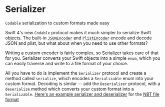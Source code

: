 # Serializer

`Codable` serialization to custom formats made easy

Swift 4's new `Codable` protocol makes it much simpler to serialize Swift objects.  The built-in [`JSONEncoder`](https://github.com/apple/swift/blob/master/stdlib/public/SDK/Foundation/JSONEncoder.swift) and [`PlistEncoder`](https://github.com/apple/swift/blob/master/stdlib/public/SDK/Foundation/PlistEncoder.swift) encode and decode JSON and plist, but what about when you need to use other formats?

Writing a custom encoder is fairly complex, so Serializer takes care of that for you.  Serializer converts your Swift objects into a simple `enum`, which you can easily traverse and write to a file format of your choice.

All you have to do is implement the `Serializer` protocol and create a method called `serialize`, which encodes a `Serializable` enum into your custom format.  Decoding is similar -- add the `Deserializer` protocol, with a `deserialize` method which converts your custom format into a `Serializable`.  [Here's an example serializer and deserializer](https://gist.github.com/NobodyNada/ae18ca7e11ea432e10243d173cc13351) for the [NBT file format](http://wiki.vg/NBT)
